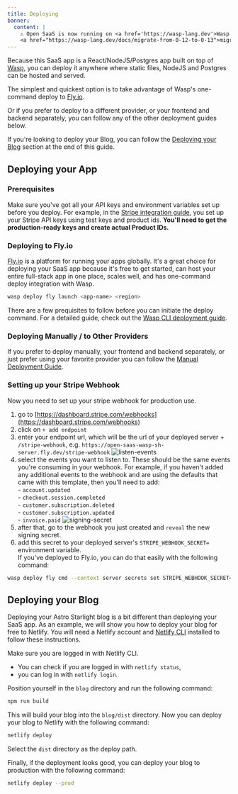 ```yaml
---
title: Deploying
banner:
  content: |
    ⚠️ Open SaaS is now running on <a href='https://wasp-lang.dev'>Wasp v0.13</a>! If you're running an older version of Open SaaS, please follow the 
    <a href="https://wasp-lang.dev/docs/migrate-from-0-12-to-0-13">migration instructions here</a> ⚠️ 
---
```


Because this SaaS app is a React/NodeJS/Postgres app built on top of [Wasp](https://wasp-lang.dev), you can deploy it anywhere where static files, NodeJS and Postgres can be hosted and served.

The simplest and quickest option is to take advantage of Wasp's one-command deploy to [Fly.io](https://fly.io).

Or if you prefer to deploy to a different provider, or your frontend and backend separately, you can follow any of the other deployment guides below.

If you're looking to deploy your Blog, you can follow the [Deploying your Blog](#deploying-your-blog) section at the end of this guide.

## Deploying your App

### Prerequisites

Make sure you've got all your API keys and environment variables set up before you deploy. For example, in the [Stripe integration guide](/guides/stripe-integration), you set up your Stripe API keys using test keys and product ids. **You'll need to get the production-ready keys and create actual Product IDs.** 

### Deploying to Fly.io

[Fly.io](https://fly.io) is a platform for running your apps globally. It's a great choice for deploying your SaaS app because it's free to get started, can host your entire full-stack app in one place, scales well, and has one-command deploy integration with Wasp.

```sh
wasp deploy fly launch <app-name> <region>
```

There are a few prequisites to follow before you can initiate the deploy command. For a detailed guide, check out the [Wasp CLI deployment guide](https://wasp-lang.dev/docs/advanced/deployment/cli).

### Deploying Manually / to Other Providers

If you prefer to deploy manually, your frontend and backend separately, or just prefer using your favorite provider you can follow the [Manual Deployment Guide](https://wasp-lang.dev/docs/advanced/deployment/manually).

### Setting up your Stripe Webhook

Now you need to set up your stripe webhook for production use.

1. go to [https://dashboard.stripe.com/webhooks](https://dashboard.stripe.com/webhooks)
2. click on `+ add endpoint`
3. enter your endpoint url, which will be the url of your deployed server + `/stripe-webhook`, e.g. `https://open-saas-wasp-sh-server.fly.dev/stripe-webhook`
![listen-events](/stripe/listen-to-stripe-events.png)
4. select the events you want to listen to. These should be the same events you're consuming in your webhook. For example, if you haven't added any additional events to the webhook and are using the defaults that came with this template, then you'll need to add:
  <br/>- `account.updated`
  <br/>- `checkout.session.completed`
  <br/>- `customer.subscription.deleted`
  <br/>- `customer.subscription.updated`
  <br/>- `invoice.paid`
![signing-secret](/stripe/stripe-webhook-signing-secret.png)
5. after that, go to the webhook you just created and `reveal` the new signing secret.
6. add this secret to your deployed server's `STRIPE_WEBHOOK_SECRET=` environment variable. <br/>If you've deployed to Fly.io, you can do that easily with the following command:
```sh
wasp deploy fly cmd --context server secrets set STRIPE_WEBHOOK_SECRET=whsec_...
```

## Deploying your Blog

Deploying your Astro Starlight blog is a bit different than deploying your SaaS app. As an example, we will show you how to deploy your blog for free to Netlify. You will need a Netlify account and [Netlify CLI](https://docs.netlify.com/cli/get-started/) installed to follow these instructions.

Make sure you are logged in with Netlify CLI. 
- You can check if you are logged in with `netlify status`, 
- you can log in with `netlify login`.

Position yourself in the `blog` directory and run the following command:

```sh
npm run build
```

This will build your blog into the `blog/dist` directory. Now you can deploy your blog to Netlify with the following command:

```sh
netlify deploy 
``` 

Select the `dist` directory as the deploy path.

Finally, if the deployment looks good, you can deploy your blog to production with the following command: 
  
```sh
netlify deploy --prod
```


